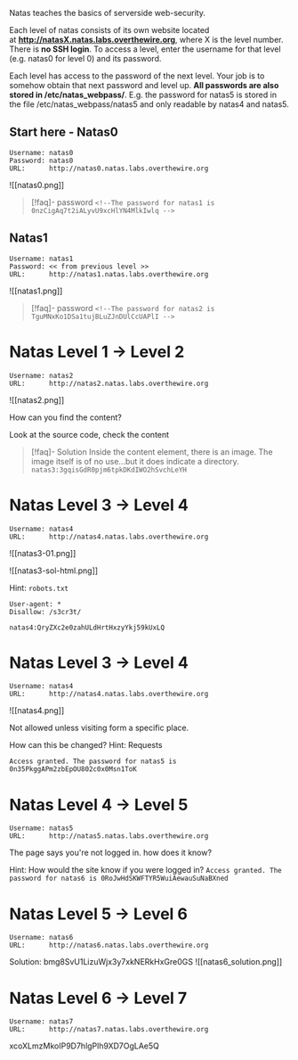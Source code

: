 Natas teaches the basics of serverside web-security.

Each level of natas consists of its own website located at **http://natasX.natas.labs.overthewire.org**, where X is the level number. There is **no SSH login**. To access a level, enter the username for that level (e.g. natas0 for level 0) and its password.

Each level has access to the password of the next level. Your job is to somehow obtain that next password and level up. **All passwords are also stored in /etc/natas_webpass/**. E.g. the password for natas5 is stored in the file /etc/natas_webpass/natas5 and only readable by natas4 and natas5.

## Start here - Natas0

```
Username: natas0
Password: natas0
URL:      http://natas0.natas.labs.overthewire.org
```


![[natas0.png]]


> [!faq]- password 
>  `<!--The password for natas1 is 0nzCigAq7t2iALyvU9xcHlYN4MlkIwlq -->`


## Natas1

```
Username: natas1
Password: << from previous level >>
URL:      http://natas1.natas.labs.overthewire.org
```


![[natas1.png]]

> [!faq]- password 
>  `<!--The password for natas2 is TguMNxKo1DSa1tujBLuZJnDUlCcUAPlI -->`


# Natas Level 1 → Level 2

```
Username: natas2
URL:      http://natas2.natas.labs.overthewire.org
```

![[natas2.png]]

How can you find the content?


Look at the source code, check the content

>[!faq]- Solution 
>Inside the content element, there is an image. The image itself is of no use...but it does indicate a directory.
>  `natas3:3gqisGdR0pjm6tpkDKdIWO2hSvchLeYH`



# Natas Level 3 → Level 4

```
Username: natas4
URL:      http://natas4.natas.labs.overthewire.org
```

![[natas3-01.png]]

![[natas3-sol-html.png]]

Hint: `robots.txt`

```
User-agent: *
Disallow: /s3cr3t/
```

`natas4:QryZXc2e0zahULdHrtHxzyYkj59kUxLQ`


# Natas Level 3 → Level 4

```
Username: natas4
URL:      http://natas4.natas.labs.overthewire.org
```

![[natas4.png]]

Not allowed unless visiting form a specific place.

How can this be changed?
Hint: Requests

```
Access granted. The password for natas5 is 0n35PkggAPm2zbEpOU802c0x0Msn1ToK
```


# Natas Level 4 → Level 5

```
Username: natas5
URL:      http://natas5.natas.labs.overthewire.org
```

The page says you're not logged in. how does it know?

Hint: How would the site know if you were logged in?
`Access granted. The password for natas6 is 0RoJwHdSKWFTYR5WuiAewauSuNaBXned`


# Natas Level 5 → Level 6

```
Username: natas6
URL:      http://natas6.natas.labs.overthewire.org
```


Solution:
bmg8SvU1LizuWjx3y7xkNERkHxGre0GS
![[natas6_solution.png]]


# Natas Level 6 → Level 7

```
Username: natas7
URL:      http://natas7.natas.labs.overthewire.org
```

xcoXLmzMkoIP9D7hlgPlh9XD7OgLAe5Q


